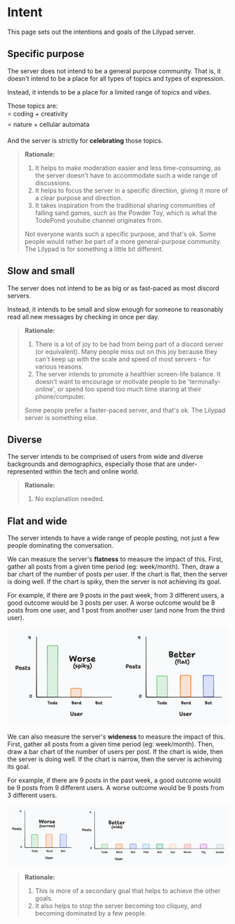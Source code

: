 # Intent

This page sets out the intentions and goals of the Lilypad server.

## Specific purpose

The server does not intend to be a general purpose community. That is, it doesn't intend to be a place for all types of topics and types of expression.

Instead, it intends to be a place for a limited range of topics and *vibes*.

Those topics are:<br>
⭐ coding + creativity<br>
⭐ nature + cellular automata

And the server is strictly for **celebrating** those topics.

> **Rationale:**
>
> 1. It helps to make moderation easier and less time-consuming, as the server doesn't have to accommodate such a wide range of discussions.
> 2. It helps to focus the server in a specific direction, giving it more of a clear purpose and direction.
> 3. It takes inspiration from the traditional sharing communities of falling sand games, such as the Powder Toy, which is what the TodePond youtube channel originates from.
>
> Not everyone wants such a specific purpose, and that's ok. Some people would rather be part of a more general-purpose community. The Lilypad is for something a little bit different.

## Slow and small

The server does not intend to be as big or as fast-paced as most discord servers.

Instead, it intends to be small and slow enough for someone to reasonably read all new messages by checking in once per day.

> **Rationale:**
>
> 1. There is a lot of joy to be had from being part of a discord server (or equivalent). Many people miss out on this joy because they can't keep up with the scale and speed of most servers - for various reasons.
> 2. The server intends to promote a healthier screen-life balance. It doesn't want to encourage or motivate people to be 'terminally-online', or spend too spend too much time staring at their phone/computer.
>
> Some people prefer a faster-paced server, and that's ok. The Lilypad server is something else.

## Diverse

The server intends to be comprised of users from wide and diverse backgrounds and demographics, especially those that are under-represented within the tech and online world.

> **Rationale:**
>
> 1. No explanation needed.

## Flat and wide

The server intends to have a wide range of people posting, not just a few people dominating the conversation.

We can measure the server's **flatness** to measure the impact of this. First, gather all posts from a given time period (eg: week/month). Then, draw a bar chart of the number of posts per user. If the chart is flat, then the server is doing well. If the chart is spiky, then the server is not achieving its goal.

For example, if there are 9 posts in the past week, from 3 different users, a good outcome would be 3 posts per user. A worse outcome would be 8 posts from one user, and 1 post from another user (and none from the third user).

<img src="../assets/ppp.png">

We can also measure the server's **wideness** to measure the impact of this. First, gather all posts from a given time period (eg: week/month). Then, draw a bar chart of the number of users per post. If the chart is wide, then the server is doing well. If the chart is narrow, then the server is achieving its goal.

For example, if there are 9 posts in the past week, a good outcome would be 9 posts from 9 different users. A worse outcome would be 9 posts from 3 different users.

<img src="../assets/ppp-wide.png">

> **Rationale:**
>
> 1. This is more of a secondary goal that helps to achieve the other goals.
> 2. It also helps to stop the server becoming too cliquey, and becoming dominated by a few people.
